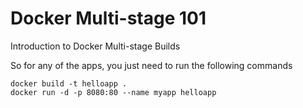 # Docker Multi-stage 101
Introduction to Docker Multi-stage Builds

So for any of the apps, you just need to run the following commands

```
docker build -t helloapp .
docker run -d -p 8080:80 --name myapp helloapp
```